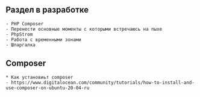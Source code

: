 ## Раздел в разработке

    - PHP Composer
    - Перенести основные моменты с которыми встречаюсь на пыхе
    - PhpStrom
    - Работа с временными зонами
    - Шпаргалка
    
## Composer
    * Как установиьт composer
    - https://www.digitalocean.com/community/tutorials/how-to-install-and-use-composer-on-ubuntu-20-04-ru
    
    
